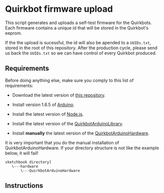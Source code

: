 # Quirkbot firmware upload

This script generates and uploads a self-test firmware for the Quirkbots. Each firmware contains a unique id that will be stored in the Quirkbot's eeprom.

If the the upload is sucessful, the id will also be apended to a ```UUIDs.txt```, stored in the root of this repository. After the production cycle, please send us back the ```UUIDs.txt``` so we can have control of every Quirkbot produced.

 Requirements
 ------------

 Before doing anything else, make sure you comply to this list of requirements:

 - Download the latest version of [this repository](https://github.com/Quirkbot/QuirkbotSelfTest).

 - Install version 1.6.5 of [Arduino](https://www.arduino.cc/en/Main/Software).

 - Install the latest version of  [Node.js](https://nodejs.org/download).

 - Install the latest version of the [QuirkbotArduinoLibrary](https://github.com/Quirkbot/QuirkbotArduinoLibrary/releases).

 - Install **manually** the latest version of the [QuirkbotArduinoHardware](https://github.com/Quirkbot/QuirkbotArduinoHardware/releases).


 It is very important that you do the manual installation of QuirkbotArduinoHardware. If your directory structure is not like the example below, it will fail!

 ```
 sketchbook directory]
    \---hardware
        \---QuirkbotArduinoHardware
 ```

 ## Instructions
